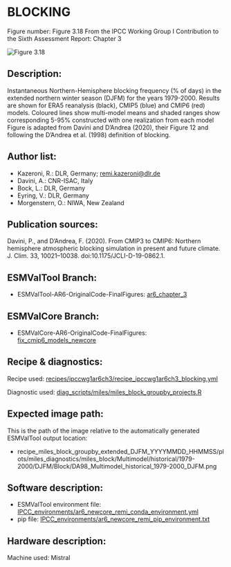 
BLOCKING
========

Figure number: Figure 3.18
From the IPCC Working Group I Contribution to the Sixth Assessment Report: Chapter 3

![Figure 3.18](../images/ar6_wg1_chap3_figure3_18_blocking.png?raw=true)


Description:
------------
Instantaneous Northern-Hemisphere blocking frequency (% of days) in the extended
northern winter season (DJFM) for the years 1979-2000. Results are shown for 
ERA5 reanalysis (black), CMIP5 (blue) and CMIP6 (red) models. Coloured lines 
show multi-model means and shaded ranges show corresponding 5-95% constructed 
with one realization from each model Figure is adapted from Davini and D’Andrea 
(2020), their Figure 12 and following the D’Andrea et al. (1998) definition of 
blocking.


Author list:
------------
- Kazeroni, R.: DLR, Germany; remi.kazeroni@dlr.de
- Davini, A.: CNR-ISAC, Italy
- Bock, L.: DLR, Germany
- Eyring, V.: DLR, Germany
- Morgenstern, O.: NIWA, New Zealand


Publication sources:
--------------------
Davini, P., and D’Andrea, F. (2020). From CMIP3 to CMIP6: Northern hemisphere 
atmospheric blocking simulation in present and future climate. J. Clim. 33, 
10021–10038. doi:10.1175/JCLI-D-19-0862.1.


ESMValTool Branch:
------------------
- ESMValTool-AR6-OriginalCode-FinalFigures: [ar6_chapter_3](https://github.com/ESMValGroup/ESMValTool-AR6-OriginalCode-FinalFigures/tree/ar6_chapter_3)


ESMValCore Branch:
------------------
- ESMValCore-AR6-OriginalCode-FinalFigures: [fix_cmip6_models_newcore](https://github.com/ESMValGroup/ESMValCore-AR6-OriginalCode-FinalFigures/tree/fix_cmip6_models_newcore)


Recipe & diagnostics:
---------------------
Recipe used: [recipes/ipccwg1ar6ch3/recipe_ipccwg1ar6ch3_blocking.yml](https://github.com/ESMValGroup/ESMValTool-AR6-OriginalCode-FinalFigures/blob/ar6_chapter_3/esmvaltool/recipes/ipccwg1ar6ch3/recipe_ipccwg1ar6ch3_blocking.yml)

Diagnostic used: [diag_scripts/miles/miles_block_groupby_projects.R](https://github.com/ESMValGroup/ESMValTool-AR6-OriginalCode-FinalFigures/blob/ar6_chapter_3/esmvaltool/diag_scripts/miles/miles_block_groupby_projects.R)


Expected image path:
--------------------
This is the path of the image relative to the automatically generated ESMValTool output location:
- recipe_miles_block_groupby_extended_DJFM_YYYYMMDD_HHMMSS/plots/miles_diagnostics/miles_block/Multimodel/historical/1979-2000/DJFM/Block/DA98_Multimodel_historical_1979-2000_DJFM.png


Software description:
---------------------
- ESMValTool environment file: [IPCC_environments/ar6_newcore_remi_conda_environment.yml](https://github.com/ESMValGroup/ESMValTool-AR6-OriginalCode-FinalFigures/blob/main/IPCC_environments/ar6_newcore_remi_conda_environment.yml)
- pip file: [IPCC_environments/ar6_newcore_remi_pip_environment.txt](https://github.com/ESMValGroup/ESMValTool-AR6-OriginalCode-FinalFigures/blob/main/IPCC_environments/ar6_newcore_remi_pip_environment.txt)


Hardware description:
---------------------
Machine used: Mistral